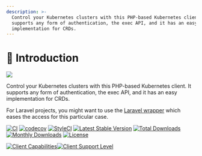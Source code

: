 ```yaml
---
description: >-
  Control your Kubernetes clusters with this PHP-based Kubernetes client. It
  supports any form of authentication, the exec API, and it has an easy
  implementation for CRDs.
---
```


# 🚢 Introduction

![](.gitbook/assets/php\_k8s\_25.png)

Control your Kubernetes clusters with this PHP-based Kubernetes client. It supports any form of authentication, the exec API, and it has an easy implementation for CRDs.

For Laravel projects, you might want to use the [Laravel wrapper](frameworks/laravel.md) which eases the access for this particular case.

[![CI](https://github.com/renoki-co/php-k8s/workflows/CI/badge.svg?branch=master)](https://github.com/renoki-co/php-k8s/workflows/CI/badge.svg?branch=master) [![codecov](https://camo.githubusercontent.com/3f0b848659de3423ee1a49dfe7ec4bbf7d74f6681041edd4aa2c1f8b854cd576/68747470733a2f2f636f6465636f762e696f2f67682f72656e6f6b692d636f2f7068702d6b38732f6272616e63682f6d61737465722f67726170682f62616467652e737667)](https://codecov.io/gh/renoki-co/php-k8s/branch/master) [![StyleCI](https://camo.githubusercontent.com/908797a2f7c69f5ddde9a768d2731c8389be5c4c9385f7b033a969d7ddd3a7b0/68747470733a2f2f6769746875622e7374796c6563692e696f2f7265706f732f3235393939323532352f736869656c643f6272616e63683d6d6173746572)](https://github.styleci.io/repos/259992525) [![Latest Stable Version](https://camo.githubusercontent.com/88d3cbabd37b070b7a0560ff265151d83f5ee9d8900db78ee11016b7df06df0d/68747470733a2f2f706f7365722e707567782e6f72672f72656e6f6b692d636f2f7068702d6b38732f762f737461626c65)](https://packagist.org/packages/renoki-co/php-k8s) [![Total Downloads](https://camo.githubusercontent.com/c9148b43923f5ad0b340edff299879dbd2f276e0c5ac8ade16439d8af110ec12/68747470733a2f2f706f7365722e707567782e6f72672f72656e6f6b692d636f2f7068702d6b38732f646f776e6c6f616473)](https://packagist.org/packages/renoki-co/php-k8s) [![Monthly Downloads](https://camo.githubusercontent.com/fa89b52f9382a6176e7317ef14445e650f9b63376e65ca0a630d3091449feace/68747470733a2f2f706f7365722e707567782e6f72672f72656e6f6b692d636f2f7068702d6b38732f642f6d6f6e74686c79)](https://packagist.org/packages/renoki-co/php-k8s) [![License](https://camo.githubusercontent.com/624d6036c414f936daef41789e2d365a322ff4946702b1ed32f8302ec32bd745/68747470733a2f2f706f7365722e707567782e6f72672f72656e6f6b692d636f2f7068702d6b38732f6c6963656e7365)](https://packagist.org/packages/renoki-co/php-k8s) &#x20;

[![Client Capabilities](https://camo.githubusercontent.com/ec1e14f6de963dfe599b429ad473a02bf8ce470eec9c3509f651cf17aed9d0b7/68747470733a2f2f696d672e736869656c64732e696f2f62616467652f4b756265726e65746573253230436c69656e742d53696c7665722d626c75652e7376673f636f6c6f72423d43304330433026636f6c6f72413d333036434538)](https://github.com/kubernetes/community/blob/master/contributors/design-proposals/api-machinery/csi-new-client-library-procedure.md#client-capabilities)[![Client Support Level](https://img.shields.io/badge/Kubernetes%20Client-stable-green.svg?colorA=306CE8)](https://github.com/kubernetes/community/blob/master/contributors/design-proposals/api-machinery/csi-new-client-library-procedure.md#client-support-level)

